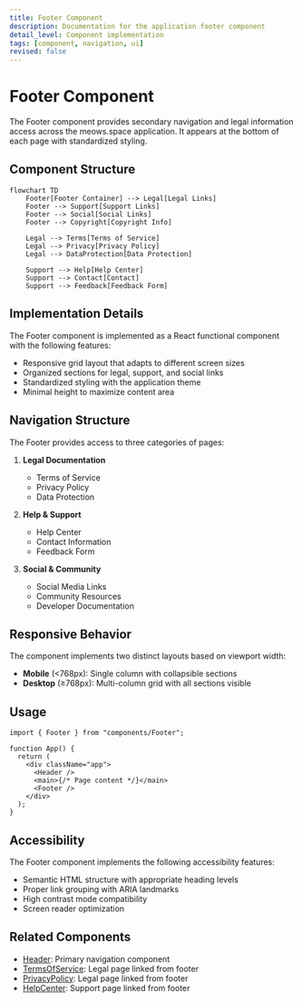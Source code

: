 ```yaml
---
title: Footer Component
description: Documentation for the application footer component
detail_level: Component implementation
tags: [component, navigation, ui]
revised: false
---
```


# Footer Component

The Footer component provides secondary navigation and legal information access across the meows.space application. It appears at the bottom of each page with standardized styling.

## Component Structure

```mermaid
flowchart TD
    Footer[Footer Container] --> Legal[Legal Links]
    Footer --> Support[Support Links]
    Footer --> Social[Social Links]
    Footer --> Copyright[Copyright Info]

    Legal --> Terms[Terms of Service]
    Legal --> Privacy[Privacy Policy]
    Legal --> DataProtection[Data Protection]

    Support --> Help[Help Center]
    Support --> Contact[Contact]
    Support --> Feedback[Feedback Form]
```

## Implementation Details

The Footer component is implemented as a React functional component with the following features:

- Responsive grid layout that adapts to different screen sizes
- Organized sections for legal, support, and social links
- Standardized styling with the application theme
- Minimal height to maximize content area

## Navigation Structure

The Footer provides access to three categories of pages:

1. **Legal Documentation**

   - Terms of Service
   - Privacy Policy
   - Data Protection

2. **Help & Support**

   - Help Center
   - Contact Information
   - Feedback Form

3. **Social & Community**
   - Social Media Links
   - Community Resources
   - Developer Documentation

## Responsive Behavior

The component implements two distinct layouts based on viewport width:

- **Mobile** (<768px): Single column with collapsible sections
- **Desktop** (≥768px): Multi-column grid with all sections visible

## Usage

```tsx
import { Footer } from "components/Footer";

function App() {
  return (
    <div className="app">
      <Header />
      <main>{/* Page content */}</main>
      <Footer />
    </div>
  );
}
```

## Accessibility

The Footer component implements the following accessibility features:

- Semantic HTML structure with appropriate heading levels
- Proper link grouping with ARIA landmarks
- High contrast mode compatibility
- Screen reader optimization

## Related Components

- [Header](Header.md): Primary navigation component
- [TermsOfService](../pages/terms-of-use.md): Legal page linked from footer
- [PrivacyPolicy](../pages/privacy-policy.md): Legal page linked from footer
- [HelpCenter](../pages/help.md): Support page linked from footer
